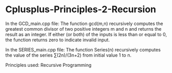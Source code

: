 # Cplusplus-Principles-2-Recursion

In the GCD_main.cpp file: The function gcd(m,n) recursively computes the greatest common divisor of two positive
integers m and n and returns the result as an integer. If either (or both) of the inputs is less than or equal
to 0, the function returns zero to indicate invalid input.


In the SERIES_main.cpp file: The function Series(n) recursively computes the value of the series ∑(2n)/(3n+2) from initial value 1 to n. 


Principles used: Recursive Programming

